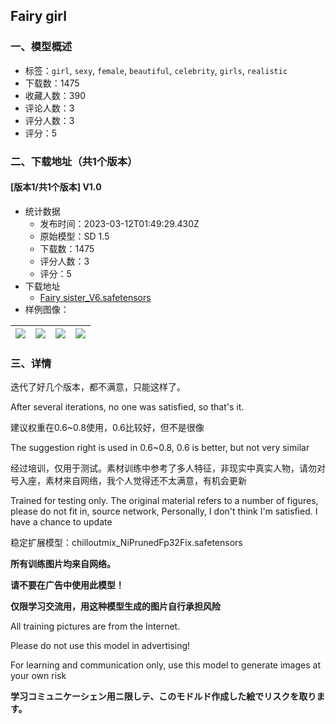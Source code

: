 ## Fairy girl
### 一、模型概述

- 标签：`girl`, `sexy`, `female`, `beautiful`, `celebrity`, `girls`, `realistic`
- 下载数：1475
- 收藏人数：390
- 评论人数：3
- 评分人数：3
- 评分：5

### 二、下载地址（共1个版本）

#### [版本1/共1个版本] V1.0

- 统计数据
  - 发布时间：2023-03-12T01:49:29.430Z
  - 原始模型：SD 1.5
  - 下载数：1475
  - 评分人数：3
  - 评分：5
- 下载地址
  - [Fairy sister_V6.safetensors](https://civitai.com/api/download/models/21646)
- 样例图像：

| <img src="https://image.civitai.com/xG1nkqKTMzGDvpLrqFT7WA/e73ccb96-23b2-4b00-5b56-abd41f59df00/width=450/230283.jpeg" /> | <img src="https://image.civitai.com/xG1nkqKTMzGDvpLrqFT7WA/ec74888f-682f-478a-38b3-8b3965dca100/width=450/230368.jpeg" /> | <img src="https://image.civitai.com/xG1nkqKTMzGDvpLrqFT7WA/b0512155-2915-4df9-5b58-d43ae1972700/width=450/230522.jpeg" /> | <img src="https://image.civitai.com/xG1nkqKTMzGDvpLrqFT7WA/fdc8bf3a-9155-4d88-fddb-b9f2b7c27800/width=450/230690.jpeg" /> |
| ---- | ---- | ---- | ---- |


### 三、详情
<p>迭代了好几个版本，都不满意，只能这样了。</p><p>After several iterations, no one was satisfied, so that's it.</p><p>建议权重在0.6~0.8使用，0.6比较好，但不是很像</p><p>The suggestion right is used in 0.6~0.8, 0.6 is better, but not very similar</p><p>经过培训，仅用于测试。素材训练中参考了多人特征，非现实中真实人物，请勿对号入座，素材来自网络，我个人觉得还不太满意，有机会更新</p><p>Trained for testing only. The original material refers to a number of figures, please do not fit in, source network, Personally, I don't think I'm satisfied. I have a chance to update</p><p>稳定扩展模型：chilloutmix_NiPrunedFp32Fix.safetensors</p><p><strong>所有训练图片均来自网络。</strong></p><p><strong>请不要在广告中使用此模型！</strong></p><p><strong>仅限学习交流用，用这种模型生成的图片自行承担风险</strong></p><p>All training pictures are from the Internet.</p><p>Please do not use this model in advertising!</p><p>For learning and communication only, use this model to generate images at your own risk</p><p><strong>学习コミュニケーシェン用ニ限しテ、このモドルド作成した絵でリスクを取ります。</strong></p>